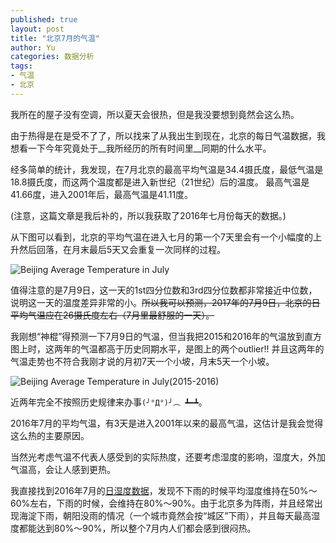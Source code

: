 ```yaml
---
published: true
layout: post
title: "北京7月的气温"
author: Yu
categories: 数据分析
tags:
- 气温
- 北京
---
```


我所在的屋子没有空调，所以夏天会很热，但是我没要想到竟然会这么热。

由于热得是在是受不了了，所以找来了从我出生到现在，北京的每日气温数据，我想看一下今年究竟处于__我所经历的所有时间里__同期的什么水平。

经多简单的统计，我发现，在7月北京的最高平均气温是34.4摄氏度，最低气温是18.8摄氏度，而这两个温度都是进入新世纪（21世纪）后的温度。
最高气温是41.66度，进入2001年后，最高气温是41.11度。

(注意，这篇文章是我后补的，所以我获取了2016年七月份每天的数据。)

从下图可以看到，北京的平均气温在进入七月的第一个7天里会有一个小幅度的上升然后回落，在月末最后5天又会重复一次同样的过程。

![Beijing Average Temperature in July](https://i.imgur.com/4uhNRip.png)

值得注意的是7月9日，这一天的1st四分位数和3rd四分位数都非常接近中位数，说明这一天的温度差异非常的小。~~所以我可以预测，2017年的7月9日，北京的日平均气温应在26摄氏度左右（7月里最舒服的一天）。~~

我刚想“神棍”得预测一下7月9日的气温，但当我把2015和2016年的气温放到直方图上时，这两年的气温都高于历史同期水平，是图上的两个outlier!! 并且这两年的气温走势也不符合我刚才说的月初7天一个小坡，月末5天一个小坡。

![Beijing Average Temperature in July(2015-2016)](http://imgur.com/1tYr8fS.png)

近两年完全不按照历史规律来办事`(╯°Д°)╯︵ ┻━┻`。

2016年7月的平均气温，有3天是进入2001年以来的最高气温，这估计是我会觉得这么热的主要原因。

当然光考虑气温不代表人感受到的实际热度，还要考虑湿度的影响，湿度大，外加气温高，会让人感到更热。

我直接找到2016年7月的[日湿度数据](https://www.wunderground.com/history/airport/ZBAA/2016/7/20/MonthlyHistory.html?&reqdb.zip=&reqdb.magic=&reqdb.wmo=)，发现不下雨的时候平均湿度维持在50%～60%左右，下雨的时候，会维持在80%～90%。由于北京多为阵雨，并且经常出现海淀下雨，朝阳没雨的情况（一个城市竟然会按“城区”下雨），并且每天最高湿度都能达到80%～90%，所以整个7月内人们都会感到很闷热。


